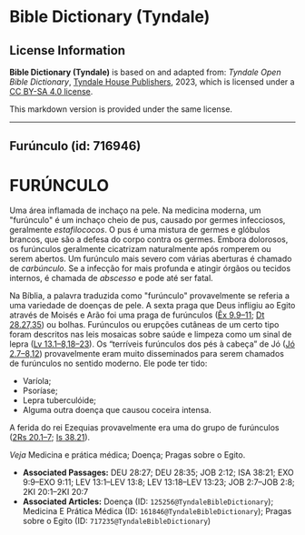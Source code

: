 # Bible Dictionary (Tyndale)

## License Information

**Bible Dictionary (Tyndale)** is based on and adapted from: _Tyndale Open Bible Dictionary_, [Tyndale House Publishers](https://tyndaleopenresources.com/), 2023, which is licensed under a [CC BY-SA 4.0 license](https://creativecommons.org/licenses/by-sa/4.0/legalcode.en).

This markdown version is provided under the same license.



--------------------------------

## Furúnculo (id: 716946)

FURÚNCULO
=========

Uma área inflamada de inchaço na pele. Na medicina moderna, um "furúnculo" é um inchaço cheio de pus, causado por germes infecciosos, geralmente *estafilococos*. O pus é uma mistura de germes e glóbulos brancos, que são a defesa do corpo contra os germes. Embora dolorosos, os furúnculos geralmente cicatrizam naturalmente após romperem ou serem abertos. Um furúnculo mais severo com várias aberturas é chamado de *carbúnculo*. Se a infecção for mais profunda e atingir órgãos ou tecidos internos, é chamada de *abscesso* e pode até ser fatal.

Na Bíblia, a palavra traduzida como "furúnculo" provavelmente se referia a uma variedade de doenças de pele. A sexta praga que Deus infligiu ao Egito através de Moisés e Arão foi uma praga de furúnculos ([Êx 9\.9–11](https://ref.ly/Exod9:9-Exod9:11); [Dt 28\.27,35](https://ref.ly/Deut28:27,Deut28:35)) ou bolhas. Furúnculos ou erupções cutâneas de um certo tipo foram descritos nas leis mosaicas sobre saúde e limpeza como um sinal de lepra ([Lv 13\.1–8,18–23](https://ref.ly/Lev13:1-Lev13:8,Lev13:18-Lev13:23)). Os “terríveis furúnculos dos pés à cabeça” de Jó ([Jó 2\.7–8,12](https://ref.ly/Job2:7-Job2:8,Job2:12)) provavelmente eram muito disseminados para serem chamados de furúnculos no sentido moderno. Ele pode ter tido:

* Varíola;
* Psoríase;
* Lepra tuberculóide;
* Alguma outra doença que causou coceira intensa.

A ferida do rei Ezequias provavelmente era uma do grupo de furúnculos ([2Rs 20\.1–7](https://ref.ly/2Kgs20:1-2Kgs20:7); [Is 38\.21](https://ref.ly/Isa38:21)).

*Veja* Medicina e prática médica; Doença; Pragas sobre o Egito.

* **Associated Passages:** DEU 28:27; DEU 28:35; JOB 2:12; ISA 38:21; EXO 9:9–EXO 9:11; LEV 13:1–LEV 13:8; LEV 13:18–LEV 13:23; JOB 2:7–JOB 2:8; 2KI 20:1–2KI 20:7
* **Associated Articles:** Doença (ID: `125256@TyndaleBibleDictionary`); Medicina E Prática Médica (ID: `161846@TyndaleBibleDictionary`); Pragas sobre o Egito (ID: `717235@TyndaleBibleDictionary`)

